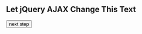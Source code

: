 <!DOCTYPE html>
<html>
<head>
<script src="https://ajax.googleapis.com/ajax/libs/jquery/3.5.1/jquery.min.js"></script>
<script>
$(document).ready(function(){
  $("#next_step").click(function(){
    $.ajax({url: "demo_test.txt", success: function(result){
      $("#div1").html(result);
    }});
  });
});
</script>
</head>
<body>

<div id="div1"><h2>Let jQuery AJAX Change This Text</h2></div>

<input type="button" value="next step" id="next_step"/>

</body>
</html>
